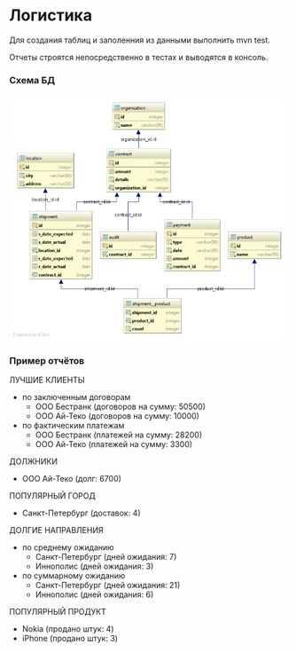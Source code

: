 # Логистика

Для создания таблиц и заполенния из данными выполнить mvn test.

Отчеты строятся непосредственно в тестах и выводятся в консоль.

### Схема БД
![Схема БД](https://github.com/antkuznetsov/logistics/raw/master/schema.png)

### Пример отчётов

ЛУЧШИЕ КЛИЕНТЫ
* по заключенным договорам
    * ООО Бестранк (договоров на сумму: 50500)
    * ООО Ай-Теко (договоров на сумму: 10000)
* по фактическим платежам
    * ООО Бестранк (платежей на сумму: 28200)
    * ООО Ай-Теко (платежей на сумму: 3300)

ДОЛЖНИКИ
* ООО Ай-Теко (долг: 6700)

ПОПУЛЯРНЫЙ ГОРОД
* Санкт-Петербург (доставок: 4)

ДОЛГИЕ НАПРАВЛЕНИЯ
* по среднему ожиданию
    * Санкт-Петербург (дней ожидания: 7)
    * Иннополис (дней ожидания: 3)
* по суммарному ожиданию
    * Санкт-Петербург (дней ожидания: 21)
    * Иннополис (дней ожидания: 6)

ПОПУЛЯРНЫЙ ПРОДУКТ
* Nokia (продано штук: 4)
* iPhone (продано штук: 3)